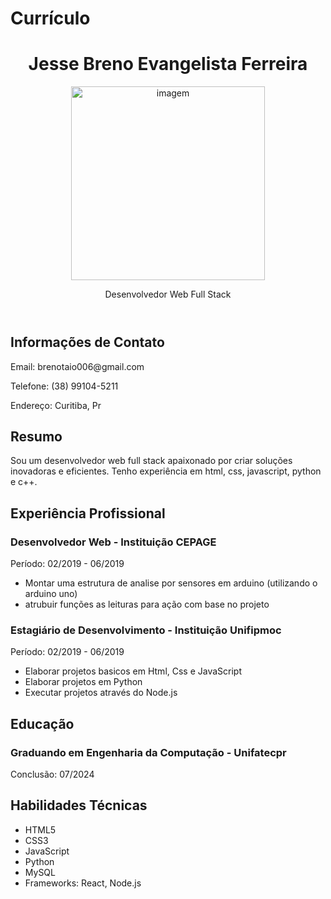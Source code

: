 # Currículo

<body>
    <header>
        <h1>Jesse Breno Evangelista Ferreira</h1>
      <img src="https://t2.tudocdn.net/218556?w=660&h=670" alt="imagem" height="310" width="310" >
        <p>Desenvolvedor Web Full Stack</p>
    </header>
    <div class="container">
        <section>
            <h2>Informações de Contato</h2>
            <p>Email: brenotaio006@gmail.com</p>
            <p>Telefone: (38) 99104-5211</p>
            <p>Endereço: Curitiba, Pr</p>
        </section>
        <section>
            <h2>Resumo</h2>
            <p>Sou um desenvolvedor web full stack apaixonado por criar soluções inovadoras e eficientes. Tenho experiência em html, css, javascript, python e  c++.</p>
        </section>
        <section>
            <h2>Experiência Profissional</h2>
            <h3>Desenvolvedor Web - Instituição CEPAGE</h3>
            <p>Período: 02/2019 - 06/2019</p>
            <ul>
                <li>Montar uma estrutura de analise por sensores em arduino (utilizando o arduino uno)</li>
                <li>atrubuir funções as leituras para ação com base no projeto</li>
            </ul>
            <h3>Estagiário de Desenvolvimento - Instituição Unifipmoc</h3>
            <p>Período: 02/2019 - 06/2019</p>
            <ul>
                <li>Elaborar projetos basicos em Html, Css e JavaScript</li>
                <li>Elaborar projetos em Python</li>
                <li>Executar projetos através do Node.js </li>
            </ul>
        </section>
        <section>
            <h2>Educação</h2>
            <h3>Graduando em Engenharia da Computação - Unifatecpr</h3>
            <p>Conclusão: 07/2024</p>
        </section>
        <section>
            <h2>Habilidades Técnicas</h2>
            <ul>
                <li>HTML5</li>
                <li>CSS3</li>
                <li>JavaScript</li>
                <li>Python</li>
                <li>MySQL</li>
                <li>Frameworks: React, Node.js</li>
            </ul>
        </section>
    </div>
</body>
</html>
